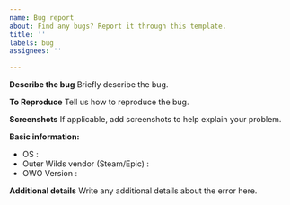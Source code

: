 ```yaml
---
name: Bug report
about: Find any bugs? Report it through this template.
title: ''
labels: bug
assignees: ''

---
```


**Describe the bug**
Briefly describe the bug.

**To Reproduce**
Tell us how to reproduce the bug.

**Screenshots**
If applicable, add screenshots to help explain your problem.

**Basic information:**
 - OS :
 - Outer Wilds vendor (Steam/Epic) :
 - OWO Version :

**Additional details**
Write any additional details about the error here.
